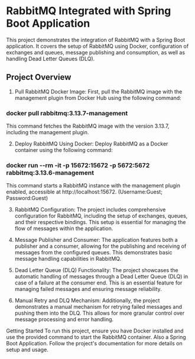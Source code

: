 # RabbitMQ Integrated with Spring Boot Application
This project demonstrates the integration of RabbitMQ with a Spring Boot application. It covers the setup of RabbitMQ using Docker, configuration of exchanges and queues, message publishing and consumption, as well as handling Dead Letter Queues (DLQ).

## Project Overview
1. Pull RabbitMQ Docker Image:
First, pull the RabbitMQ image with the management plugin from Docker Hub using the following command:
### docker pull rabbitmq:3.13.7-management
This command fetches the RabbitMQ image with the version 3.13.7, including the management plugin.

2. Deploy RabbitMQ Using Docker:
Deploy RabbitMQ as a Docker container using the following command:
### docker run --rm -it -p 15672:15672 -p 5672:5672 rabbitmq:3.13.6-management
This command starts a RabbitMQ instance with the management plugin enabled, accessible at http://localhost:15672. (Username:Guest; Password:Guest)

3. RabbitMQ Configuration:
The project includes comprehensive configuration for RabbitMQ, including the setup of exchanges, queues, and their respective bindings. This setup is essential for managing the flow of messages within the application.

4. Message Publisher and Consumer:
The application features both a publisher and a consumer, allowing for the publishing and receiving of messages from the configured queues. This demonstrates basic message handling capabilities in RabbitMQ.

5. Dead Letter Queue (DLQ) Functionality:
The project showcases the automatic handling of messages through a Dead Letter Queue (DLQ) in case of a failure at the consumer end. This is an essential feature for managing failed messages and ensuring message reliability.

6. Manual Retry and DLQ Mechanism:
Additionally, the project demonstrates a manual mechanism for retrying failed messages and pushing them into the DLQ. This allows for more granular control over message processing and error handling.

Getting Started
To run this project, ensure you have Docker installed and use the provided command to start the RabbitMQ container. Also a Spring Boot Application. Follow the project's documentation for more details on setup and usage.

